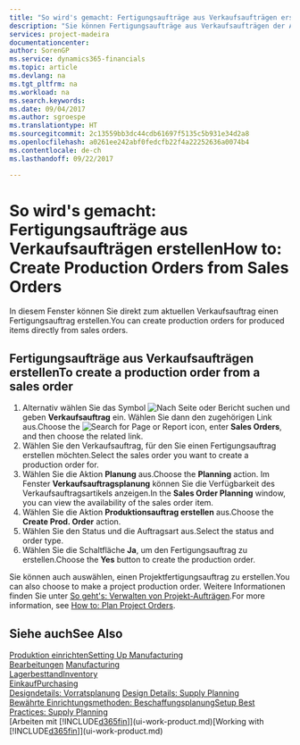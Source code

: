 ```yaml
---
title: "So wird's gemacht: Fertigungsaufträge aus Verkaufsaufträgen erstellen | Microsoft Docs"
description: "Sie können Fertigungsaufträge aus Verkaufsaufträgen der Abteilung Vertrieb und Marketing erstellen."
services: project-madeira
documentationcenter: 
author: SorenGP
ms.service: dynamics365-financials
ms.topic: article
ms.devlang: na
ms.tgt_pltfrm: na
ms.workload: na
ms.search.keywords: 
ms.date: 09/04/2017
ms.author: sgroespe
ms.translationtype: HT
ms.sourcegitcommit: 2c13559bb3dc44cdb61697f5135c5b931e34d2a8
ms.openlocfilehash: a0261ee242abf0fedcfb22f4a22252636a0074b4
ms.contentlocale: de-ch
ms.lasthandoff: 09/22/2017

---
```

# <a name="how-to-create-production-orders-from-sales-orders"></a><span data-ttu-id="5ee89-103">So wird's gemacht: Fertigungsaufträge aus Verkaufsaufträgen erstellen</span><span class="sxs-lookup"><span data-stu-id="5ee89-103">How to: Create Production Orders from Sales Orders</span></span>
<span data-ttu-id="5ee89-104">In diesem Fenster können Sie direkt zum aktuellen Verkaufsauftrag einen Fertigungsauftrag erstellen.</span><span class="sxs-lookup"><span data-stu-id="5ee89-104">You can create production orders for produced items directly from sales orders.</span></span>  

## <a name="to-create-a-production-order-from-a-sales-order"></a><span data-ttu-id="5ee89-105">Fertigungsaufträge aus Verkaufsaufträgen erstellen</span><span class="sxs-lookup"><span data-stu-id="5ee89-105">To create a production order from a sales order</span></span>  

1.  <span data-ttu-id="5ee89-106">Alternativ wählen Sie das Symbol ![Nach Seite oder Bericht suchen](media/ui-search/search_small.png "Nach Seite oder Bericht suchen") und geben **Verkaufsauftrag** ein. Wählen Sie dann den zugehörigen Link aus.</span><span class="sxs-lookup"><span data-stu-id="5ee89-106">Choose the ![Search for Page or Report](media/ui-search/search_small.png "Search for Page or Report icon") icon, enter **Sales Orders**, and then choose the related link.</span></span>  
2.  <span data-ttu-id="5ee89-107">Wählen Sie den Verkaufsauftrag, für den Sie einen Fertigungsauftrag erstellen möchten.</span><span class="sxs-lookup"><span data-stu-id="5ee89-107">Select the sales order you want to create a production order for.</span></span>  
3.  <span data-ttu-id="5ee89-108">Wählen Sie die Aktion **Planung** aus.</span><span class="sxs-lookup"><span data-stu-id="5ee89-108">Choose the **Planning** action.</span></span> <span data-ttu-id="5ee89-109">Im Fenster **Verkaufsauftragsplanung** können Sie die Verfügbarkeit des Verkaufsauftragsartikels anzeigen.</span><span class="sxs-lookup"><span data-stu-id="5ee89-109">In the **Sales Order Planning** window, you can view the availability of the sales order item.</span></span>  
4.  <span data-ttu-id="5ee89-110">Wählen Sie die Aktion **Produktionsauftrag erstellen** aus.</span><span class="sxs-lookup"><span data-stu-id="5ee89-110">Choose the **Create Prod. Order** action.</span></span>  
5.  <span data-ttu-id="5ee89-111">Wählen Sie den Status und die Auftragsart aus.</span><span class="sxs-lookup"><span data-stu-id="5ee89-111">Select the status and order type.</span></span>  
6.  <span data-ttu-id="5ee89-112">Wählen Sie die Schaltfläche **Ja**, um den Fertigungsauftrag zu erstellen.</span><span class="sxs-lookup"><span data-stu-id="5ee89-112">Choose the **Yes** button to create the production order.</span></span>

<span data-ttu-id="5ee89-113">Sie können auch auswählen, einen Projektfertigungsauftrag zu erstellen.</span><span class="sxs-lookup"><span data-stu-id="5ee89-113">You can also choose to make a project production order.</span></span> <span data-ttu-id="5ee89-114">Weitere Informationen finden Sie unter [So geht's: Verwalten von Projekt-Aufträgen](production-how-to-plan-project-orders.md).</span><span class="sxs-lookup"><span data-stu-id="5ee89-114">For more information, see [How to: Plan Project Orders](production-how-to-plan-project-orders.md).</span></span>   

## <a name="see-also"></a><span data-ttu-id="5ee89-115">Siehe auch</span><span class="sxs-lookup"><span data-stu-id="5ee89-115">See Also</span></span>  
[<span data-ttu-id="5ee89-116">Produktion einrichten</span><span class="sxs-lookup"><span data-stu-id="5ee89-116">Setting Up Manufacturing</span></span>](production-configure-production-processes.md)  
<span data-ttu-id="5ee89-117">[Bearbeitungen](production-manage-manufacturing.md)  </span><span class="sxs-lookup"><span data-stu-id="5ee89-117">[Manufacturing](production-manage-manufacturing.md)  </span></span>  
[<span data-ttu-id="5ee89-118">Lagerbesttand</span><span class="sxs-lookup"><span data-stu-id="5ee89-118">Inventory</span></span>](inventory-manage-inventory.md)  
[<span data-ttu-id="5ee89-119">Einkauf</span><span class="sxs-lookup"><span data-stu-id="5ee89-119">Purchasing</span></span>](purchasing-manage-purchasing.md)  
<span data-ttu-id="5ee89-120">[Designdetails: Vorratsplanung](design-details-supply-planning.md) </span><span class="sxs-lookup"><span data-stu-id="5ee89-120">[Design Details: Supply Planning](design-details-supply-planning.md) </span></span>  
[<span data-ttu-id="5ee89-121">Bewährte Einrichtungsmethoden: Beschaffungsplanung</span><span class="sxs-lookup"><span data-stu-id="5ee89-121">Setup Best Practices: Supply Planning</span></span>](setup-best-practices-supply-planning.md)  
<span data-ttu-id="5ee89-122">[Arbeiten mit [!INCLUDE[d365fin](includes/d365fin_md.md)]](ui-work-product.md)</span><span class="sxs-lookup"><span data-stu-id="5ee89-122">[Working with [!INCLUDE[d365fin](includes/d365fin_md.md)]](ui-work-product.md)</span></span>

